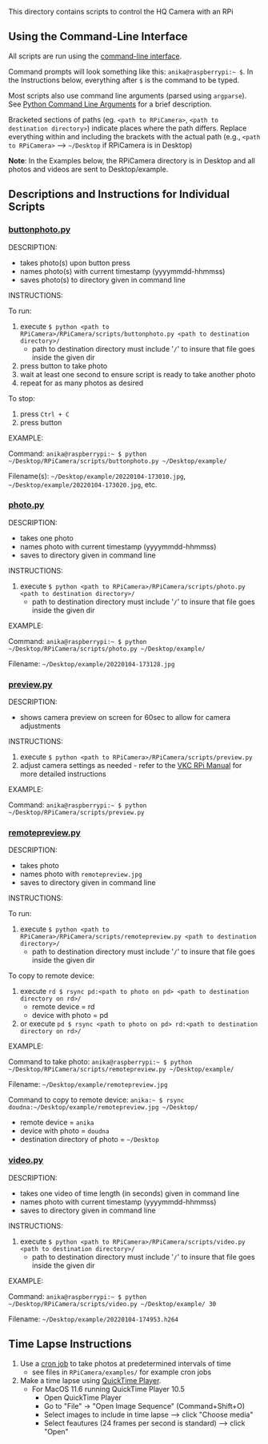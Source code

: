 This directory contains scripts to control the HQ Camera with an RPi

## Using the Command-Line Interface
All scripts are run using the [command-line interface](https://en.wikipedia.org/wiki/Command-line_interface).

Command prompts will look something like this: `anika@raspberrypi:~ $`. In the Instructions below, everything after `$` is the command to be typed.

Most scripts also use command line arguments (parsed using `argparse`). See [Python Command Line Arguments](https://www.askpython.com/python/python-command-line-arguments) for a brief description.

Bracketed sections of paths (eg. `<path to RPiCamera>`, `<path to destination directory>`) indicate places where the path differs. Replace everything within and including the brackets with the actual path (e.g., `<path to RPiCamera>` --> `~/Desktop` if RPiCamera is in Desktop)

**Note**: In the Examples below, the RPiCamera directory is in Desktop and all photos and videos are sent to Desktop/example.

## Descriptions and Instructions for Individual Scripts

### [buttonphoto.py](buttonphoto.py)

DESCRIPTION:

- takes photo(s) upon button press
- names photo(s) with current timestamp (yyyymmdd-hhmmss)
- saves photo(s) to directory given in command line

INSTRUCTIONS:

To run:
1. execute `$ python <path to RPiCamera>/RPiCamera/scripts/buttonphoto.py <path to destination directory>/`
    - path to destination directory must include '`/`' to insure that file goes inside the given dir
2. press button to take photo
3. wait at least one second to ensure script is ready to take another photo
4. repeat for as many photos as desired

To stop:
1. press `Ctrl + C`
2. press button

EXAMPLE:

Command: `anika@raspberrypi:~ $ python ~/Desktop/RPiCamera/scripts/buttonphoto.py ~/Desktop/example/`

Filename(s): `~/Desktop/example/20220104-173010.jpg`, `~/Desktop/example/20220104-173020.jpg`, etc.

### [photo.py](photo.py)

DESCRIPTION:

- takes one photo
- names photo with current timestamp (yyyymmdd-hhmmss)
- saves to directory given in command line

INSTRUCTIONS:

1. execute `$ python <path to RPiCamera>/RPiCamera/scripts/photo.py <path to destination directory>/`
    - path to destination directory must include '`/`' to insure that file goes inside the given dir

EXAMPLE:

Command: `anika@raspberrypi:~ $ python ~/Desktop/RPiCamera/scripts/photo.py ~/Desktop/example/`

Filename: `~/Desktop/example/20220104-173128.jpg`

### [preview.py](preview.py)

DESCRIPTION:

- shows camera preview on screen for 60sec to allow for camera adjustments

INSTRUCTIONS:

1. execute `$ python <path to RPiCamera>/RPiCamera/scripts/preview.py`
2. adjust camera settings as needed - refer to the [VKC RPi Manual](https://github.com/Klepac-Ceraj-Lab/klepac-ceraj-lab.github.io/blob/main/drylab/rpi-manual.md) for more detailed instructions

EXAMPLE:

Command: `anika@raspberrypi:~ $ python ~/Desktop/RPiCamera/scripts/preview.py`

### [remotepreview.py](remotepreview.py)

DESCRIPTION:

- takes photo
- names photo with `remotepreview.jpg`
- saves to directory given in command line

INSTRUCTIONS:

To run:
1. execute `$ python <path to RPiCamera>/RPiCamera/scripts/remotepreview.py <path to destination directory>/`
    - path to destination directory must include '`/`' to insure that file goes inside the given dir

To copy to remote device:
1. execute `rd $ rsync pd:<path to photo on pd> <path to destination directory on rd>/`
    - remote device = rd
    - device with photo = pd
2. or execute `pd $ rsync <path to photo on pd> rd:<path to destination directory on rd>/`

EXAMPLE:

Command to take photo: `anika@raspberrypi:~ $ python ~/Desktop/RPiCamera/scripts/remotepreview.py ~/Desktop/example/`

Filename: `~/Desktop/example/remotepreview.jpg`

Command to copy to remote device: `anika:~ $ rsync doudna:~/Desktop/example/remotepreview.jpg ~/Desktop/`
- remote device = `anika`
- device with photo = `doudna`
- destination directory of photo = `~/Desktop`

### [video.py](video.py)

DESCRIPTION:

- takes one video of time length (in seconds) given in command line
- names photo with current timestamp (yyyymmdd-hhmmss)
- saves to directory given in command line

INSTRUCTIONS:

1. execute `$ python <path to RPiCamera>/RPiCamera/scripts/video.py <path to destination directory>/`
    - path to destination directory must include '`/`' to insure that file goes inside the given dir

EXAMPLE:

Command: `anika@raspberrypi:~ $ python ~/Desktop/RPiCamera/scripts/video.py ~/Desktop/example/ 30`

Filename: `~/Desktop/example/20220104-174953.h264`

## Time Lapse Instructions
1. Use a [cron job](https://en.wikipedia.org/wiki/Cron) to take photos at predetermined intervals of time
    - see files in `RPiCamera/examples/` for example cron jobs
2. Make a time lapse using [QuickTime Player](https://en.wikipedia.org/wiki/QuickTime).
    - For MacOS 11.6 running QuickTime Player 10.5
        - Open QuickTime Player
        - Go to "File" -> "Open Image Sequence" (Command+Shift+O)
        - Select images to include in time lapse --> click "Choose media"
        - Select feautures (24 frames per second is standard) --> click "Open"